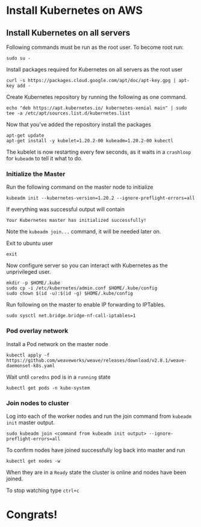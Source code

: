 # Install Kubernetes on AWS
## Install Kubernetes on all servers

Following commands must be run as the root user. To become root run: 
```
sudo su - 
```

Install packages required for Kubernetes on all servers as the root user
```
curl -s https://packages.cloud.google.com/apt/doc/apt-key.gpg | apt-key add -
```

Create Kubernetes repository by running the following as one command.
```
echo "deb https://apt.kubernetes.io/ kubernetes-xenial main" | sudo tee -a /etc/apt/sources.list.d/kubernetes.list
```

Now that you've added the repository install the packages
```
apt-get update
apt-get install -y kubelet=1.20.2-00 kubeadm=1.20.2-00 kubectl
```

The kubelet is now restarting every few seconds, as it waits in a `crashloop` for `kubeadm` to tell it what to do.

### Initialize the Master 
Run the following command on the master node to initialize 
```
kubeadm init --kubernetes-version=1.20.2 --ignore-preflight-errors=all
```

If everything was successful output will contain 
````
Your Kubernetes master has initialized successfully!
````

Note the `kubeadm join...` command, it will be needed later on.

Exit to ubuntu user 
```
exit
```

Now configure server so you can interact with Kubernetes as the unprivileged user. 
```
mkdir -p $HOME/.kube
sudo cp -i /etc/kubernetes/admin.conf $HOME/.kube/config
sudo chown $(id -u):$(id -g) $HOME/.kube/config
```

Run following on the master to enable IP forwarding to IPTables.
```
sudo sysctl net.bridge.bridge-nf-call-iptables=1
```

### Pod overlay network
Install a Pod network on the master node
```
kubectl apply -f https://github.com/weaveworks/weave/releases/download/v2.8.1/weave-daemonset-k8s.yaml
```

Wait until `coredns` pod is in a `running` state
```
kubectl get pods -n kube-system
```

### Join nodes to cluster 
Log into each of the worker nodes and run the join command from `kubeadm init` master output. 
```
sudo kubeadm join <command from kubeadm init output> --ignore-preflight-errors=all
```

To confirm nodes have joined successfully log back into master and run 
```
kubectl get nodes -w
````

When they are in a `Ready` state the cluster is online and nodes have been joined. 

To stop watching type `ctrl+c`

# Congrats! 

